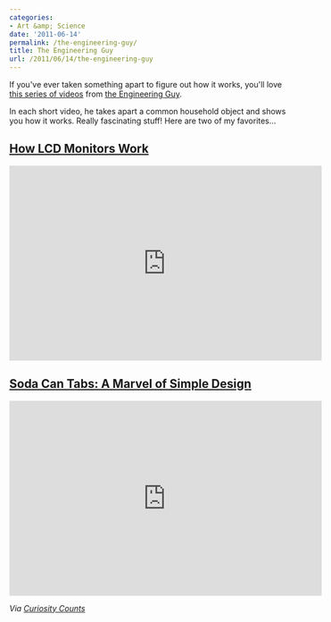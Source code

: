 ```yaml
---
categories:
- Art &amp; Science
date: '2011-06-14'
permalink: /the-engineering-guy/
title: The Engineering Guy
url: /2011/06/14/the-engineering-guy
---
```


If you've ever taken something apart to figure out how it works, you'll love <a href="https://www.youtube.com/user/engineerguyvideo">this series of videos</a> from <a href="http://www.engineerguy.com/">the Engineering Guy</a>.

In each short video, he takes apart a common household object and shows you how it works. Really fascinating stuff! Here are two of my favorites...

<h2><a href="https://www.youtube.com/watch?v=jiejNAUwcQ8">How LCD Monitors Work</a></h2>

<p align="center"><iframe width="560" height="349" src="https://www.youtube.com/embed/jiejNAUwcQ8?rel=0" frameborder="0" allowfullscreen></iframe></p>

<h2><a href="https://www.youtube.com/watch?v=ekv0kprA3AY">Soda Can Tabs: A Marvel of Simple Design</a></h2>

<p align="center"><iframe width="560" height="349" src="https://www.youtube.com/embed/ekv0kprA3AY?rel=0" frameborder="0" allowfullscreen></iframe></p>

<em>Via <a href="http://curiositycounts.com/post/6344189308/so-you-know-how-a-hard-drive-actually-works">Curiosity Counts</a></em>